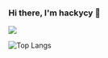 ### Hi there, I'm hackycy 👋

<img src="https://github-readme-stats.vercel.app/api?username=hackycy&show_icons=true&count_private=true&hide=contribs&include_all_commits=true&theme=highcontrast" />

![Top Langs](https://github-readme-stats.vercel.app/api/top-langs/?username=hackycy)
